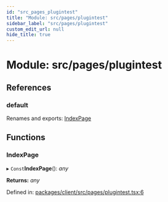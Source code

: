 ```yaml
---
id: "src_pages_plugintest"
title: "Module: src/pages/plugintest"
sidebar_label: "src/pages/plugintest"
custom_edit_url: null
hide_title: true
---
```


# Module: src/pages/plugintest

## References

### default

Renames and exports: [IndexPage](src_pages_plugintest.md#indexpage)

## Functions

### IndexPage

▸ `Const`**IndexPage**(): *any*

**Returns:** *any*

Defined in: [packages/client/src/pages/plugintest.tsx:6](https://github.com/xr3ngine/xr3ngine/blob/673ad6a5f/packages/client/src/pages/plugintest.tsx#L6)
